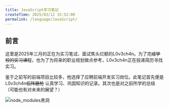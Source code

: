 ```yaml
---
title: JavaScript学习笔记
createTime: 2025/03/12 15:52:00
permalink: /language/JavaScript/
---
```


## 前言

这里是2025年三月的正在为实习笔试、面试焦头烂额的L0v3ch4n。为了~~完成学校的实习课程~~，也为了为将来的职业规划做点参考，L0v3ch4n正在投递简历寻找实习。

鉴于之前写的前端项目比较多，他选择了应聘前端开发实习岗位。此笔记首先便是L0v3ch4n~~临阵磨枪~~
认真学习、巩固知识的记录。其次也是对之前所学的总结（可能也有对未来的展望？）

![node_modules黑洞](https://www.isoftit.com/static/e5fafbd1079cf6694ea87a4df9eeb5df/4017f/node-modules-meme.jpg)